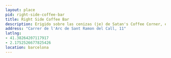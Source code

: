 ```yaml
---
layout: place
pid: right-side-coffee-bar
title: Right Side Coffee Bar
description: Erigido sobre las cenizas (je) de Satan's Coffee Corner, esta es mi cafetería favorita de Barcelona y donde preparan el mejor latte con avena de la ciudad.
address: "Carrer de l'Arc de Sant Ramon del Call, 11"
latlng: 
- 41.38264207117917
- 2.1752526677825426
location: barcelona
---
```

